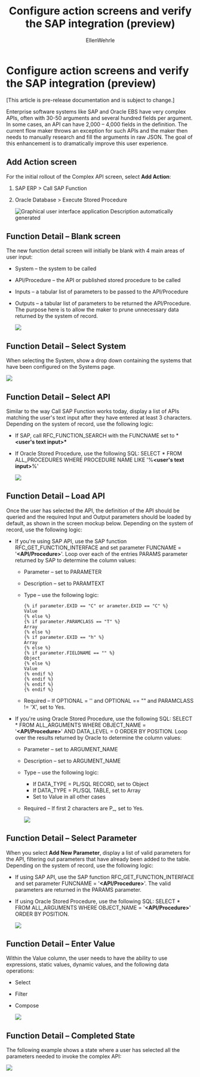 ﻿---
title: Configure action screens and verify the SAP integration (preview)
description: Learn about the different action screens, the configuration parameters for the available action screens, and verify the SAP integration with Power Platform.
services: ''
suite: flow
documentationcenter: na
author: EllenWehrle
manager: jongilman
editor: ''
tags: ''
ms.devlang: na
ms.subservice: cloud-flow
ms.topic: article
ms.tgt_pltfrm: na
ms.workload: na
ms.date: 09/19/2022
ms.author: ellenwehrle
ms.reviewer: ellenwehrle
search.app: 
  - Flow
search.audienceType: 
  - flowmaker
  - enduser
contributors:
 - EllenWehrle
 - tapanm-msft
---

# Configure action screens and verify the SAP integration (preview)

[This article is pre-release documentation and is subject to change.]

Enterprise software systems like SAP and Oracle EBS have very complex APIs, often with 30-50 arguments and several hundred fields per argument. In some cases, an API can have 2,000 – 4,000 fields in the definition. The current flow maker throws an exception for such APIs and the maker then needs to manually research and fill the arguments in raw JSON. The goal of this enhancement is to dramatically improve this user experience.

## Add Action screen

For the initial rollout of the Complex API screen, select **Add Action**:

1. SAP ERP > Call SAP Function

1. Oracle Database > Execute Stored Procedure

    ![Graphical user interface  application Description automatically generated](media/action-screen/image1.png)

## Function Detail – Blank screen

The new function detail screen will initially be blank with 4 main areas of user input:

- System – the system to be called
- API/Procedure – the API or published stored procedure to be called
- Inputs – a tabular list of parameters to be passed to the API/Procedure
- Outputs – a tabular list of parameters to be returned the API/Procedure. The purpose here is to allow the maker to prune unnecessary data returned by the system of record.

    ![](media/action-screen/image2.png)

## Function Detail – Select System

When selecting the System, show a drop down containing the systems that have been configured on the Systems page.

![](media/action-screen/image3.png)

## Function Detail – Select API

Similar to the way Call SAP Function works today, display a list of APIs matching the user's text input after they have entered at least 3 characters. Depending on the system of record, use the following logic:

- If SAP, call RFC\_FUNCTION\_SEARCH with the FUNCNAME set to \***&lt;user's text input&gt;\***
- If Oracle Stored Procedure, use the following SQL: SELECT \* FROM ALL\_PROCEDURES WHERE PROCEDURE NAME LIKE '%**&lt;user's text input&gt;**%'

    ![](media/action-screen/image4.png)

## Function Detail – Load API

Once the user has selected the API, the definition of the API should be queried and the required Input and Output parameters should be loaded by default, as shown in the screen mockup below. Depending on the system of record, use the following logic:

- If you're using SAP API, use the SAP function RFC\_GET\_FUNCTION\_INTERFACE and set parameter FUNCNAME = '**&lt;API/Procedure&gt;**'. Loop over each of the entries PARAMS parameter returned by SAP to determine the column values:

    - Parameter – set to PARAMETER
    - Description – set to PARAMTEXT
    - Type – use the following logic:

        ```
        {% if parameter.EXID == "C" or arameter.EXID == "C" %}
        Value
        {% else %}
        {% if parameter.PARAMCLASS == "T" %}
        Array
        {% else %}
        {% if parameter.EXID == "h" %}
        Array
        {% else %}
        {% if parameter.FIELDNAME == "" %}
        Object
        {% else %}
        Value
        {% endif %}
        {% endif %}
        {% endif %}
        {% endif %}
        ```

    - Required – If OPTIONAL = '' and OPTIONAL == "" and PARAMCLASS != 'X', set to Yes.

- If you're using Oracle Stored Procedure, use the following SQL: SELECT \* FROM ALL\_ARGUMENTS WHERE OBJECT\_NAME = '**&lt;API/Procedure&gt;**' AND DATA\_LEVEL = 0 ORDER BY POSITION. Loop over the results returned by Oracle to determine the column values:

    - Parameter – set to ARGUMENT\_NAME
    - Description – set to ARGUMENT\_NAME
    - Type – use the following logic:
        - If DATA\_TYPE = PL/SQL RECORD, set to Object
        - If DATA\_TYPE = PL/SQL TABLE, set to Array
        - Set to Value in all other cases
    - Required – If first 2 characters are P\_, set to Yes.

        ![](media/action-screen/image5.png)

## Function Detail – Select Parameter

When you select **Add New Parameter**, display a list of valid parameters for the API, filtering out parameters that have already been added to the table. Depending on the system of record, use the following logic:

- If using SAP API, use the SAP function RFC\_GET\_FUNCTION\_INTERFACE and set parameter FUNCNAME = '**&lt;API/Procedure&gt;**'. The valid parameters are returned in the PARAMS parameter.

- If using Oracle Stored Procedure, use the following SQL: SELECT \* FROM ALL\_ARGUMENTS WHERE OBJECT\_NAME = '**&lt;API/Procedure&gt;**' ORDER BY POSITION.

    ![](media/action-screen/image6.png)

## Function Detail – Enter Value

Within the Value column, the user needs to have the ability to use expressions, static values, dynamic values, and the following data operations:

- Select
- Filter
- Compose

    ![](media/action-screen/image7.png)

## Function Detail – Completed State

The following example shows a state where a user has selected all the parameters needed to invoke the complex API:

![](media/action-screen/image8.png)

